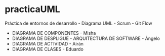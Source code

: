# practicaUML
Práctica de entornos de desarrollo - Diagrama UML - Scrum - Git Flow

- DIAGRAMA DE COMPONENTES - Misha
- DIAGRAMA DE DESPLIGUE - ARQUITECTURA DE SOFTWARE - Ángelo
- DIAGRAMA DE ACTIVIDAD - Airán
- DIAGRAMA DE CLASES - Eduardo
